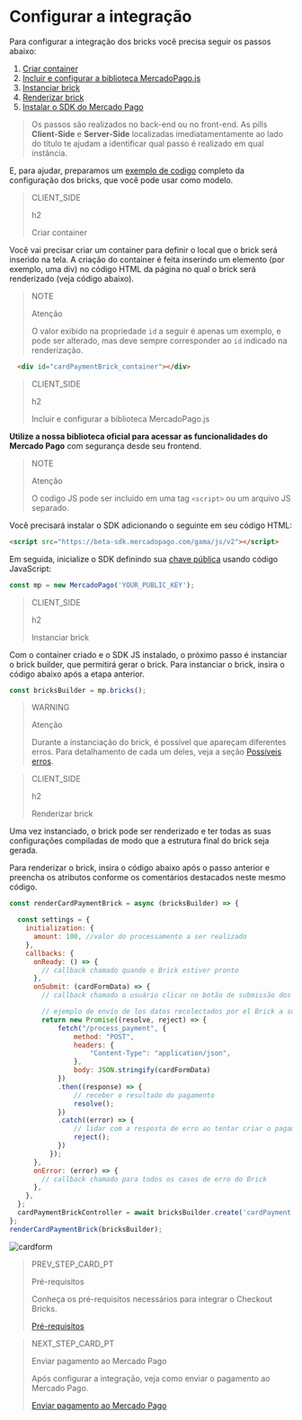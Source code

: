 # Configurar a integração

Para configurar a integração dos bricks você precisa seguir os passos abaixo:

1. [Criar container](https://omega.mercadopago[FAKER][URL][DOMAIN]/developers/pt/docs/checkout-bricks-beta/integration/configure-integration#bookmark_criar_container)
2. [Incluir e configurar a biblioteca MercadoPago.js](https://www.omega.mercadopago[FAKER][URL][DOMAIN]/developers/pt/docs/checkout-bricks-beta/integration/configure-integration#bookmark_incluir_e_configurar_a_biblioteca_mercadopago.js)
3. [Instanciar brick](https://www.mercadopago[FAKER][URL][DOMAIN]/developers/pt/docs/checkout-bricks-beta/integration/configure-integration#bookmark_instanciar_brick)
4. [Renderizar brick](/developers/pt/docs/checkout-bricks-beta/integration/configure-integration#bookmark_renderizar_brick)
5. [Instalar o SDK do Mercado Pago](/developers/pt/docs/checkout-bricks-beta/integration/configure-integration#bookmark_instalar_o_sdk_do_mercado_pago)

> Os passos são realizados no back-end ou no front-end. As pills **Client-Side** e **Server-Side** localizadas imediatamentamente ao lado do título te ajudam a identificar qual passo é realizado em qual instância. 

E, para ajudar, preparamos um [exemplo de codigo](/developers/pt/docs/checkout-bricks-beta/integration/code-example#bookmark_configura_o_da_integra%C3%A7%C3%A3o) completo da configuração dos bricks, que você pode usar como modelo.

> CLIENT_SIDE
>
> h2
>
> Criar container

Você vai precisar criar um container para definir o local que o brick será inserido na tela. A criação do container é feita inserindo um elemento (por exemplo, uma div) no código HTML da página no qual o brick será renderizado (veja código abaixo). 

> NOTE
>
> Atenção
>
> O valor exibido na propriedade `id` a seguir é apenas um exemplo, e pode ser alterado, mas deve sempre corresponder ao `id` indicado na renderização.

```html
  <div id="cardPaymentBrick_container"></div>
```

> CLIENT_SIDE
>
> h2
>
> Incluir e configurar a biblioteca MercadoPago.js

**Utilize a nossa biblioteca oficial para acessar as funcionalidades do Mercado Pago** com segurança desde seu frontend.

> NOTE
>
> Atenção
>
> O codigo JS pode ser incluido em uma tag `<script>` ou um arquivo JS separado.

Você precisará instalar o SDK adicionando o seguinte em seu código HTML:

```html
<script src="https://beta-sdk.mercadopago.com/gama/js/v2"></script>
```

Em seguida, inicialize o SDK definindo sua [chave pública]([FAKER][CREDENTIALS][URL]) usando código JavaScript:

```javascript
const mp = new MercadoPago('YOUR_PUBLIC_KEY');
```
> CLIENT_SIDE
>
> h2
>
> Instanciar brick

Com o container criado e o SDK JS instalado, o próximo passo é instanciar o brick builder, que permitirá gerar o brick. Para instanciar o brick, insira o código abaixo após a etapa anterior. 

```javascript
const bricksBuilder = mp.bricks();
```

> WARNING
>
> Atenção
>
> Durante a instanciação do brick, é possível que apareçam diferentes erros. Para detalhamento de cada um deles, veja a seção [Possíveis erros](/developers/pt/docs/checkout-bricks-beta/additional-content/possible-errors).

> CLIENT_SIDE
>
> h2
>
> Renderizar brick

Uma vez instanciado, o brick pode ser renderizado e ter todas as suas configurações compiladas de modo que a estrutura final do brick seja gerada.

Para renderizar o brick, insira o código abaixo após o passo anterior e preencha os atributos conforme os comentários destacados neste mesmo código.

```javascript
const renderCardPaymentBrick = async (bricksBuilder) => {

  const settings = {
    initialization: {
      amount: 100, //valor do processamento a ser realizado
    },
    callbacks: {
      onReady: () => {
        // callback chamado quando o Brick estiver pronto
      },
      onSubmit: (cardFormData) => {
        // callback chamado o usuário clicar no botão de submissão dos dados

        // ejemplo de envío de los datos recolectados por el Brick a su servidor
        return new Promise((resolve, reject) => {
            fetch("/process_payment", { 
                method: "POST",
                headers: {
                    "Content-Type": "application/json",
                },
                body: JSON.stringify(cardFormData)
            })
            .then((response) => {
                // receber o resultado do pagamento
                resolve();
            })
            .catch((error) => {
                // lidar com a resposta de erro ao tentar criar o pagamento
                reject();
            })
          });
      },
      onError: (error) => { 
        // callback chamado para todos os casos de erro do Brick
      },
    },
  };
  cardPaymentBrickController = await bricksBuilder.create('cardPayment', 'cardPaymentBrick_container', settings);
};
renderCardPaymentBrick(bricksBuilder);
```
![cardform](checkout-bricks/card-form-pt.png)

> PREV_STEP_CARD_PT
>
> Pré-requisitos
>
> Conheça os pré-requisitos necessários para integrar o Checkout Bricks.
>
> [Pré-requisitos](/developers/pt/docs/checkout-bricks-beta/integration/prerequisites)

> NEXT_STEP_CARD_PT
>
> Enviar pagamento ao Mercado Pago
>
> Após configurar a integração, veja como enviar o pagamento ao Mercado Pago.
>
> [Enviar pagamento ao Mercado Pago](/developers/pt/docs/checkout-bricks-beta/integration/payment-submission) 